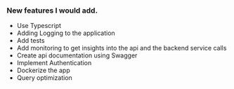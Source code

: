 ### New features I would add.
- Use Typescript
- Adding Logging to the application
- Add tests
- Add monitoring to get insights into the api and the backend service calls
- Create api documentation using Swagger
- Implement Authentication
- Dockerize the app
- Query optimization
